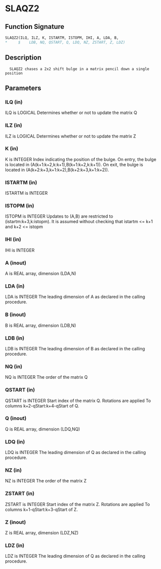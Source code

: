 # SLAQZ2

## Function Signature

```fortran
SLAQZ2(ILQ, ILZ, K, ISTARTM, ISTOPM, IHI, A, LDA, B,
*     $    LDB, NQ, QSTART, Q, LDQ, NZ, ZSTART, Z, LDZ)
```

## Description


      SLAQZ2 chases a 2x2 shift bulge in a matrix pencil down a single position

## Parameters

### ILQ (in)

ILQ is LOGICAL Determines whether or not to update the matrix Q

### ILZ (in)

ILZ is LOGICAL Determines whether or not to update the matrix Z

### K (in)

K is INTEGER Index indicating the position of the bulge. On entry, the bulge is located in (A(k+1:k+2,k:k+1),B(k+1:k+2,k:k+1)). On exit, the bulge is located in (A(k+2:k+3,k+1:k+2),B(k+2:k+3,k+1:k+2)).

### ISTARTM (in)

ISTARTM is INTEGER

### ISTOPM (in)

ISTOPM is INTEGER Updates to (A,B) are restricted to (istartm:k+3,k:istopm). It is assumed without checking that istartm <= k+1 and k+2 <= istopm

### IHI (in)

IHI is INTEGER

### A (inout)

A is REAL array, dimension (LDA,N)

### LDA (in)

LDA is INTEGER The leading dimension of A as declared in the calling procedure.

### B (inout)

B is REAL array, dimension (LDB,N)

### LDB (in)

LDB is INTEGER The leading dimension of B as declared in the calling procedure.

### NQ (in)

NQ is INTEGER The order of the matrix Q

### QSTART (in)

QSTART is INTEGER Start index of the matrix Q. Rotations are applied To columns k+2-qStart:k+4-qStart of Q.

### Q (inout)

Q is REAL array, dimension (LDQ,NQ)

### LDQ (in)

LDQ is INTEGER The leading dimension of Q as declared in the calling procedure.

### NZ (in)

NZ is INTEGER The order of the matrix Z

### ZSTART (in)

ZSTART is INTEGER Start index of the matrix Z. Rotations are applied To columns k+1-qStart:k+3-qStart of Z.

### Z (inout)

Z is REAL array, dimension (LDZ,NZ)

### LDZ (in)

LDZ is INTEGER The leading dimension of Q as declared in the calling procedure.

